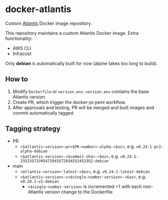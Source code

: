 # docker-atlantis
Custom [Atlantis](https://github.com/runatlantis/atlantis) Docker image repository.

This repository maintains a custom Atlantis Docker image. 
Extra functionality:
- AWS CLI
- Infracost

Only **debian** is automatically built for now (alpine takes too long to build).

## How to
1. Modify `Dockerfile` or `version.env`. `version.env` contains the base Atlantis version.
2. Create PR, which trigger the docker-pr.yaml workflow.
3. After approvals and testing, PR will be merged and built images and commit automatically tagged

## Tagging strategy
- PR
  - `<$atlantis-version>-pr<$PR-number>-alpha-<$os>`, e.g. `v0.24.1-pr2-alpha-debian`
  - `<$atlantis-version>-<$commit-sha>-<$os>`, e.g. `v0.24.1-23523572395472943572934552452352-debian`
- main
  - `<atlantis-version>-latest-<$os>`, e.g. `v0.24.1-latest-debian`
  - `<$atlantis-version>-v<$single-number-version>-<$os>`, e.g. `v0.24.1-v2-debian`
    - `<$single-number-version>` is incremented +1 with each non-Atlantis version change to the Dockerfile
